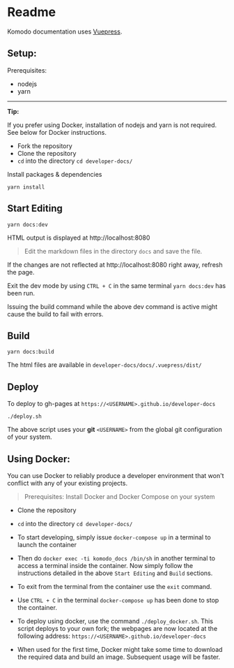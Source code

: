 # Readme

Komodo documentation uses [Vuepress](https://vuepress.vuejs.org/).

## Setup:

Prerequisites:
  * nodejs
  * yarn

---
**Tip:**

If you prefer using Docker, installation of nodejs and yarn is not required. See below for Docker instructions.


* Fork the repository
* Clone the repository
* `cd` into the directory `cd developer-docs/`

Install packages & dependencies

```shell
yarn install
```

## Start Editing

```shell
yarn docs:dev
```

HTML output is displayed at http://localhost:8080

>Edit the markdown files in the directory `docs` and save the file.

If the changes are not reflected at http://localhost:8080 right away, refresh the page.

Exit the dev mode by using `CTRL + C` in the same terminal `yarn docs:dev` has been run.

Issuing the build command while the above dev command is active might cause the build to fail with errors.

## Build

```shell
yarn docs:build
```

The html files are available in `developer-docs/docs/.vuepress/dist/`

## Deploy

To deploy to gh-pages at `https://<USERNAME>.github.io/developer-docs`

```shell
./deploy.sh
```

The above script uses your **git** `<USERNAME>` from the global git configuration of your system.

## Using Docker:

You can use Docker to reliably produce a developer environment that won't conflict with any of your existing projects.

> Prerequisites: Install Docker and Docker Compose on your system

* Clone the repository
* `cd` into the directory `cd developer-docs/`

* To start developing, simply issue `docker-compose up` in a terminal to launch the container
* Then do `docker exec -ti komodo_docs /bin/sh` in another terminal to access a terminal inside the container. Now simply follow the instructions detailed in the above `Start Editing` and `Build` sections.
* To exit from the terminal from the container use the `exit` command.
* Use `CTRL + C` in the terminal `docker-compose up` has been done to stop the container.
* To deploy using docker, use the command `./deploy_docker.sh`. This script deploys to your own fork; the webpages are now located at the following address: `https://<USERNAME>.github.io/developer-docs`
* When used for the first time, Docker might take some time to download the required data and build an image. Subsequent usage will be faster.
